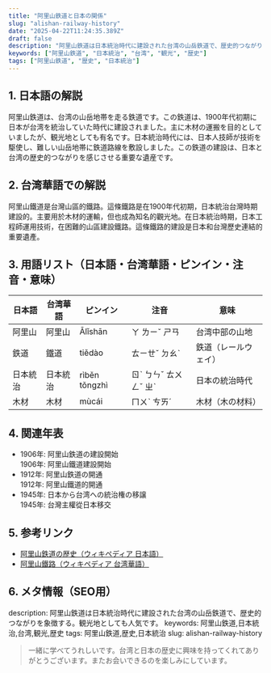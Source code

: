 ```yaml
---
title: "阿里山鉄道と日本の関係"
slug: "alishan-railway-history"
date: "2025-04-22T11:24:35.389Z"
draft: false
description: "阿里山鉄道は日本統治時代に建設された台湾の山岳鉄道で、歴史的つながりを象徴する。観光地としても人気です。"
keywords: ["阿里山鉄道", "日本統治", "台湾", "観光", "歴史"]
tags: ["阿里山鉄道", "歴史", "日本統治"]
---
```


## 1. 日本語の解説
阿里山鉄道は、台湾の山岳地帯を走る鉄道です。この鉄道は、1900年代初期に日本が台湾を統治していた時代に建設されました。主に木材の運搬を目的としていましたが、観光地としても有名です。日本統治時代には、日本人技師が技術を駆使し、難しい山岳地帯に鉄道路線を敷設しました。この鉄道の建設は、日本と台湾の歴史的つながりを感じさせる重要な遺産です。

## 2. 台湾華語での解説
阿里山鐵道是台灣山區的鐵路。這條鐵路是在1900年代初期，日本統治台灣時期建設的。主要用於木材的運輸，但也成為知名的觀光地。在日本統治時期，日本工程師運用技術，在困難的山區建設鐵路。這條鐵路的建設是日本和台灣歷史連結的重要遺產。

## 3. 用語リスト（日本語・台湾華語・ピンイン・注音・意味）

| 日本語   | 台湾華語     | ピンイン  | 注音    | 意味                |
|----------|-------------|----------|--------|--------------------|
| 阿里山   | 阿里山     | Ālǐshān   | ㄚ ㄌㄧˇ ㄕㄢ | 台湾中部の山地       |
| 鉄道     | 鐵道       | tiědào   | ㄊㄧㄝˇ ㄉㄠˋ | 鉄道（レールウェイ）|
| 日本統治 | 日本統治   | rìběn tǒngzhì | ㄖˋ ㄅㄣˇ ㄊㄨㄥˇ ㄓˋ | 日本の統治時代     |
| 木材     | 木材       | mùcái    | ㄇㄨˋ ㄘㄞˊ | 木材（木の材料）    |

## 4. 関連年表

- 1906年: 阿里山鉄道の建設開始  
  1906年: 阿里山鐵道建設開始
- 1912年: 阿里山鉄道の開通  
  1912年: 阿里山鐵道的開通
- 1945年: 日本から台湾への統治権の移譲  
  1945年: 台灣主權從日本移交

## 5. 参考リンク

- [阿里山鉄道の歴史（ウィキペディア 日本語）](https://ja.wikipedia.org/wiki/阿里山森林鉄路)
- [阿里山鐵路（ウィキペディア 台湾華語）](https://zh.wikipedia.org/zh-tw/阿里山森林鐵路)

## 6. メタ情報（SEO用）

description: 阿里山鉄道は日本統治時代に建設された台湾の山岳鉄道で、歴史的つながりを象徴する。観光地としても人気です。
keywords: 阿里山鉄道,日本統治,台湾,観光,歴史
tags: 阿里山鉄道,歴史,日本統治
slug: alishan-railway-history

> 一緒に学べてうれしいです。台湾と日本の歴史に興味を持ってくれてありがとうございます。またお会いできるのを楽しみにしています。